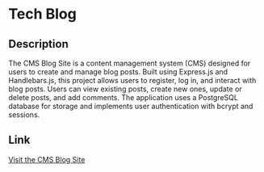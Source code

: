 # Tech Blog

## Description

The CMS Blog Site is a content management system (CMS) designed for users to create and manage blog posts. Built using Express.js and Handlebars.js, this project allows users to register, log in, and interact with blog posts. Users can view existing posts, create new ones, update or delete posts, and add comments. The application uses a PostgreSQL database for storage and implements user authentication with bcrypt and sessions.

## Link

[Visit the CMS Blog Site](https://tech-blog-d88j.onrender.com/)
